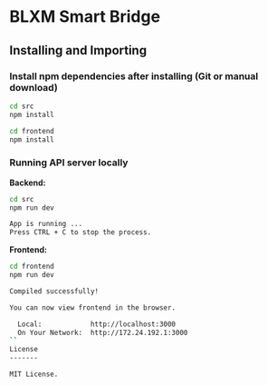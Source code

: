 BLXM Smart Bridge
===========================================


Installing and Importing
------------------------

### Install npm dependencies after installing (Git or manual download)

```bash
cd src
npm install

cd frontend
npm install
```

### Running API server locally

**Backend:** 
```bash
cd src
npm run dev

App is running ...
Press CTRL + C to stop the process.
```

**Frontend:** 
```bash 
cd frontend
npm run dev

Compiled successfully!

You can now view frontend in the browser.        

  Local:            http://localhost:3000        
  On Your Network:  http://172.24.192.1:3000 
``
License
-------

MIT License.
